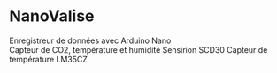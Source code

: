 # NanoValise
Enregistreur de données avec Arduino Nano<br>
Capteur de CO2, température et humidité Sensirion SCD30
Capteur de température LM35CZ
